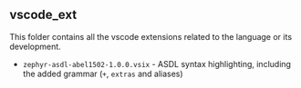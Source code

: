 ## vscode_ext
This folder contains all the vscode extensions related to the language or its
development.

 * `zephyr-asdl-abel1502-1.0.0.vsix` - ASDL syntax highlighting, including the
    added grammar (`+`, `extras` and aliases)
